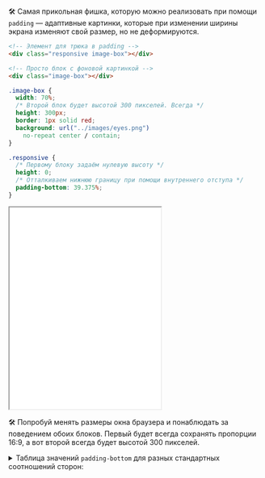 🛠 Самая прикольная фишка, которую можно реализовать при помощи `padding` — адаптивные картинки, которые при изменении ширины экрана изменяют свой размер, но не деформируются.

```html
<!-- Элемент для трюка в padding -->
<div class="responsive image-box"></div>

<!-- Просто блок с фоновой картинкой -->
<div class="image-box"></div>
```

```css
.image-box {
  width: 70%;
  /* Второй блок будет высотой 300 пикселей. Всегда */
  height: 300px;
  border: 1px solid red;
  background: url("../images/eyes.png")
    no-repeat center / contain;
}

.responsive {
  /* Первому блоку задаём нулевую высоту */
  height: 0;
  /* Отталкиваем нижнюю границу при помощи внутреннего отступа */
  padding-bottom: 39.375%;
}
```

<iframe title="Адаптив через padding" src="../demos/adaptive/" height="400"></iframe>

🛠 Попробуй менять размеры окна браузера и понаблюдать за поведением обоих блоков. Первый будет всегда сохранять пропорции 16:9, а вот второй всегда будет высотой 300 пикселей.

<details>
  <summary>Таблица значений <code>padding-bottom</code> для разных стандартных соотношений сторон:</summary>

| Соотношение сторон | padding-bottom |
| ------------------ | -------------- |
| 16:9               | 56.25%         |
| 4:3                | 75%            |
| 3:2                | 66.66%         |
| 8:5                | 62.5%          |

</details>
